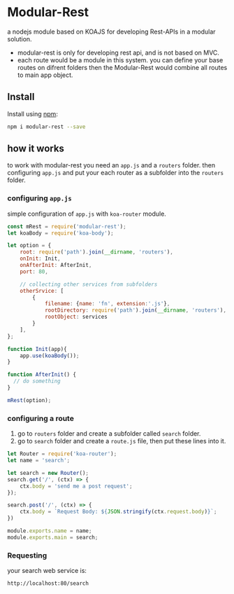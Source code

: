 # Modular-Rest
a nodejs module based on KOAJS for developing Rest-APIs in a modular solution. 
- modular-rest is only for developing rest api, and is not based on MVC.
- each route would be a module in this system. you can define your base routes on difrent folders then the Modular-Rest would combine all routes to main app object.

## Install 

Install using [npm](https://www.npmjs.com/package/modular-rest):

```sh
npm i modular-rest --save
```

## how it works

to work with modular-rest you need an `app.js` and a `routers` folder. then configuring `app.js` and put your each router as a subfolder into the `routers` folder.


### configuring `app.js`
simple configuration of `app.js` with `koa-router` module.

```js
const mRest = require('modular-rest');
let koaBody = require('koa-body');

let option = {
    root: require('path').join(__dirname, 'routers'),
    onInit: Init,
    onAfterInit: AfterInit,
    port: 80,

    // collecting other services from subfolders
    otherSrvice: [
        {
            filename: {name: 'fn', extension:'.js'},
            rootDirectory: require('path').join(__dirname, 'routers'),
            rootObject: services
        }
    ],
};

function Init(app){
    app.use(koaBody());
}

function AfterInit() {
  // do something
}

mRest(option);
```

### configuring a route
1. go to `routers` folder and create a subfolder called `search` folder. 
2. go to `search` folder and create a `route.js` file, then put these lines into it.

```js
let Router = require('koa-router');
let name = 'search';

let search = new Router();
search.get('/', (ctx) => {
    ctx.body = 'send me a post request';
});

search.post('/', (ctx) => {
    ctx.body = `Request Body: ${JSON.stringify(ctx.request.body)}`;
})

module.exports.name = name;
module.exports.main = search;
```

### Requesting
your search web service is:
```
http://localhost:80/search
```